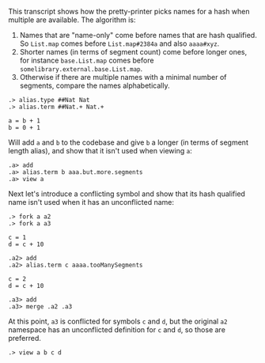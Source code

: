 This transcript shows how the pretty-printer picks names for a hash when multiple are available. The algorithm is:

1. Names that are "name-only" come before names that are hash qualified. So `List.map` comes before `List.map#2384a` and also `aaaa#xyz`.
2. Shorter names (in terms of segment count) come before longer ones, for instance `base.List.map` comes before `somelibrary.external.base.List.map`.
3. Otherwise if there are multiple names with a minimal number of segments, compare the names alphabetically.

```ucm:hide
.> alias.type ##Nat Nat
.> alias.term ##Nat.+ Nat.+
```

```unison:hide
a = b + 1
b = 0 + 1
```

Will add `a` and `b` to the codebase and give `b` a longer (in terms of segment length alias), and show that it isn't used when viewing `a`:

```ucm
.a> add
.a> alias.term b aaa.but.more.segments
.a> view a
```

Next let's introduce a conflicting symbol and show that its hash qualified name isn't used when it has an unconflicted name:

```
.> fork a a2
.> fork a a3
```

```unison:hide
c = 1
d = c + 10
```

```ucm
.a2> add
.a2> alias.term c aaaa.tooManySegments
```

```unison:hide
c = 2
d = c + 10
```

```ucm
.a3> add
.a3> merge .a2 .a3
```

At this point, `a3` is conflicted for symbols `c` and `d`, but the original `a2` namespace has an unconflicted definition for `c` and `d`, so those are preferred.

```ucm
.> view a b c d
```
